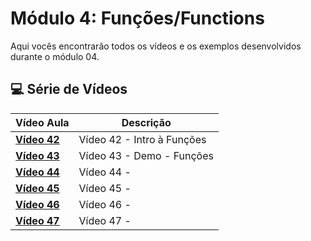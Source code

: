 # Módulo 4: Funções/Functions   

Aqui vocês encontrarão todos os vídeos e os exemplos desenvolvidos durante o módulo 04.

## 💻 Série de Vídeos

| Vídeo Aula | Descrição |
|---|---|
| **[Vídeo 42]()** | Vídeo 42 - Intro à Funções  |
| **[Vídeo 43]()** | Vídeo 43 - Demo - Funções  |
| **[Vídeo 44]()** | Vídeo 44 -  |
| **[Vídeo 45]()** | Vídeo 45 -  |
| **[Vídeo 46]()** | Vídeo 46 -  |
| **[Vídeo 47]()** | Vídeo 47 -  |
